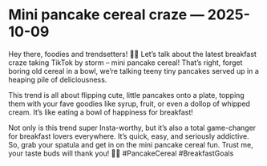 # Mini pancake cereal craze — 2025-10-09

Hey there, foodies and trendsetters! 🥞✨ Let’s talk about the latest breakfast craze taking TikTok by storm – mini pancake cereal! That’s right, forget boring old cereal in a bowl, we’re talking teeny tiny pancakes served up in a heaping pile of deliciousness.

This trend is all about flipping cute, little pancakes onto a plate, topping them with your fave goodies like syrup, fruit, or even a dollop of whipped cream. It’s like eating a bowl of happiness for breakfast!

Not only is this trend super Insta-worthy, but it’s also a total game-changer for breakfast lovers everywhere. It’s quick, easy, and seriously addictive. So, grab your spatula and get in on the mini pancake cereal fun. Trust me, your taste buds will thank you! 🥞💖 #PancakeCereal #BreakfastGoals